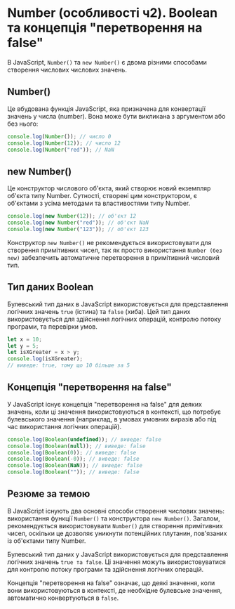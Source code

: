 # Number (особливості ч2). Boolean та концепція "перетворення на false"

В JavaScript, `Number()` та `new Number()` є двома різними способами створення числових числових значень.

## Number()
Це вбудована функція JavaScript, яка призначена для конвертації значень у числа (number). Вона може бути викликана з аргументом або без нього:

```javascript
console.log(Number()); // число 0
console.log(Number(12)); // число 12
console.log(Number("red")); // NaN

```
## new Number()
Це конструктор числового об'єкта, який створює новий екземпляр об'єкта типу Number. Сутності, створені цим конструктором, є об'єктами з усіма методами та властивостями типу Number.

```javascript
console.log(new Number(12)); // об'єкт 12
console.log(new Number("red")); // об'єкт NaN
console.log(new Number("123")); // об'єкт 123

```

Конструктор `new Number()` не рекомендується використовувати для створення примітивних чисел, так як просто використання `Number (без new)` забезпечить автоматичне перетворення в примітивний числовий тип.

## Тип даних Boolean

Булевський тип даних в JavaScript використовується для представлення логічних значень `true` (істина) та `false` (хиба). Цей тип даних використовується для здійснення логічних операцій, контролю потоку програми, та перевірки умов.

```javascript
let x = 10;
let y = 5;
let isXGreater = x > y;
console.log(isXGreater); 
// виведе: true, тому що 10 більше за 5
```
## Концепція "перетворення на false"
У JavaScript існує концепція "перетворення на false" для деяких значень, коли ці значення використовуються в контексті, що потребує булевського значення (наприклад, в умовах умовних виразів або під час використання логічних операцій).

```javascript
console.log(Boolean(undefined)); // виведе: false
console.log(Boolean(null)); // виведе: false
console.log(Boolean(0)); // виведе: false
console.log(Boolean(-0)); // виведе: false
console.log(Boolean(NaN)); // виведе: false
console.log(Boolean("")); // виведе: false
```

## Резюме за темою
В JavaScript існують два основні способи створення числових значень: використання функції `Number()` та конструктора `new Number()`. Загалом, рекомендується використовувати `Number()` для створення примітивних чисел, оскільки це дозволяє уникнути потенційних плутанин, пов'язаних із об'єктами типу Number.

Булевський тип даних у JavaScript використовується для представлення логічних значень `true та false`. Ці значення можуть використовуватися для контролю потоку програми та здійснення логічних операцій.

Концепція "перетворення на false" означає, що деякі значення, коли вони використовуються в контексті, де необхідне булевське значення, автоматично конвертуються в `false`. 
